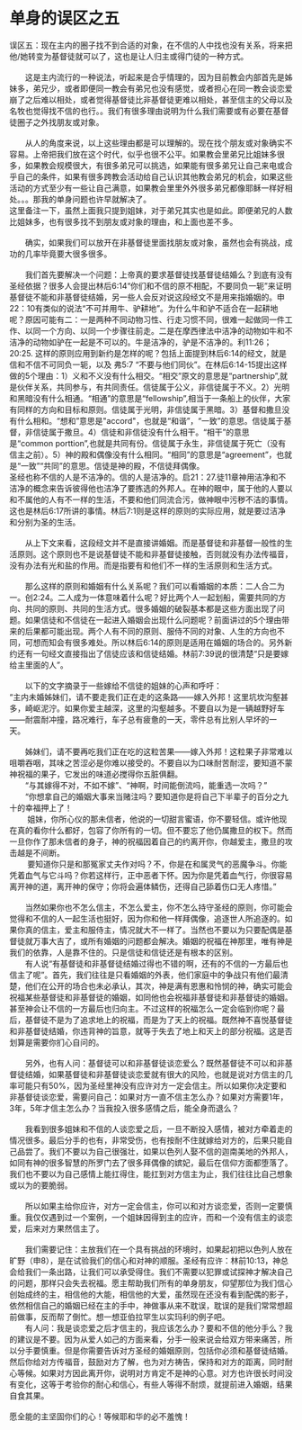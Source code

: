 # 单身的误区之五



<p>误区五：现在主内的圈子找不到合适的对象，在不信的人中找也没有关系，将来把他/她转变为基督徒就可以了，这也是让人归主或得门徒的一种方式。<br />
&nbsp;<br />
　　这是主内流行的一种说法，听起来是合乎情理的，因为目前教会内部首先是姊妹多，弟兄少，或者即便同一教会有弟兄也没有感觉，或者担心在同一教会谈恋爱崩了之后难以相处，或者觉得基督徒比非基督徒更难以相处，甚至信主的父母以及名牧也觉得找不信的也行。。我们有很多理由说明为什么我们需要或有必要在基督徒圈子之外找朋友或对象。<br />
&nbsp;<br />
　　从人的角度来说，以上这些理由都是可以理解的。现在找个朋友或对象确实不容易。上帝把我们放在这个时代，似乎也很不公平。如果教会里弟兄比姐妹多很多，如果教会规模很大，有很多弟兄可以挑选，如果能有很多弟兄让自己来电或合乎自己的条件，如果有很多跨教会活动给自己认识其他教会弟兄的机会，如果这些活动的方式至少有一些让自己满意，如果教会里里外外很多弟兄都像耶稣一样好相处。。。那我的单身问题也许早就解决了。<br />
这里备注一下，虽然上面我只提到姐妹，对于弟兄其实也是如此。即便弟兄的人数比姐妹多，也有很多找不到朋友或对象的理由，和上面也差不多。<br />
&nbsp;<br />
　　确实，如果我们可以放开在非基督徒里面找朋友或对象，虽然也会有挑战，成功的几率毕竟要大很多很多。<br />
&nbsp;<br />
　　我们首先要解决一个问题：上帝真的要求基督徒找基督徒结婚么？到底有没有圣经依据？很多人会提出林后6:14“你们和不信的原不相配，不要同负一轭”来证明基督徒不能和非基督徒结婚，另一些人会反对说这段经文不是用来指婚姻的。申22：10有类似的说法“不可并用牛、驴耕地”。为什么牛和驴不适合在一起耕地呢？原因可能有二：一是两种不同动物习性、行走习惯不同，很难一起做同一件工作、以同一个方向、以同一个步骤往前走。二是在摩西律法中洁净的动物如牛和不洁净的动物如驴在一起是不可以的。牛是洁净的，驴是不洁净的。利11:26；20:25.&nbsp;这样的原则应用到新约是怎样的呢？包括上面提到林后6:14的经文，就是信和不信不可同负一轭，以及&nbsp;弗5:7&nbsp;“不要与他们同伙”。在林后6:14-15提出这样做的5个理由：1）义和不义没有什么相交。“相交”原文的意思是“partnership”,就是伙伴关系，共同参与，有共同责任。信徒属于公义，非信徒属于不义。2）光明和黑暗没有什么相通。“相通”的意思是“fellowship”,相当于一条船上的伙伴，大家有同样的方向和目标和原则。信徒属于光明，非信徒属于黑暗。3）基督和撒旦没有什么相和。“想和”意思是"accord"，也就是“和谐”，“一致”的意思。信徒属于基督，非信徒属于撒旦。4）信徒和非信徒没有什么相干。“相干”的意思是“common&nbsp;porttion”,也就是共同有份。信徒属于永生，非信徒属于死亡（没有信主之前）。5）神的殿和偶像没有什么相同。“相同”的意思是“agreement”，也就是“一致”“共同”的意思。信徒是神的殿，不信徒拜偶像。<br />
圣经也称不信的人是不洁净的。信的人是洁净的。启21：27.徒11章神用洁净和不洁净的概念来告诉彼得他也洁净了要拣选的外邦人。在神的眼中，属于他的人要以和不属他的人有不一样的生活，不要和他们同流合污，做神眼中污秽不洁的事情。这也是林后6:17所讲的事情。林后7:1则是这样的原则的实际应用，就是要过洁净和分别为圣的生活。<br />
&nbsp;<br />
　　从上下文来看，这段经文并不是直接讲婚姻。而是基督徒和非基督一般性的生活原则。这个原则也不是说基督徒不能和非基督徒接触，否则就没有办法传福音，没有办法有光和盐的作用。而是指要有和他们不一样的生活原则和生活方式。<br />
&nbsp;<br />
　　那么这样的原则和婚姻有什么关系呢？我们可以看婚姻的本质：二人合二为一。创2:24。二人成为一体意味着什么呢？好比两个人一起划船，需要共同的方向、共同的原则、共同的生活方式。很多婚姻的破裂基本都是这些方面出现了问题。如果信徒和不信徒在一起进入婚姻会出现什么问题呢？前面讲过的5个理由带来的后果都可能出现。两个人有不同的原则、服侍不同的对象、人生的方向也不同，可想而知会有很多难处。所以林后6:14的原则是适用在婚姻的场合的。另外新约还有一句经文直接指出了信徒应该和信徒结婚。林前7:39说的很清楚“只是要嫁给主里面的人”。<br />
&nbsp;<br />
　　以下的文字摘录于一些嫁给不信徒的姐妹的心声和呼吁：<br />
“主内未婚姊妹们，请不要走我们正在走的这条路——嫁入外邦！这里坑坎沟壑甚多，崎岖泥泞。如果你爱主越深，这里的沟壑越多。不要自以为是一辆越野好车——耐震耐冲撞，路况难行，车子总有疲惫的一天，零件总有比别人早坏的一天。&nbsp;<br />
&nbsp;<br />
　　姊妹们，请不要再吃我们正在吃的这粒苦果——嫁入外邦！这粒果子非常难以咀嚼吞咽，其味之苦涩必是你难以接受的。不要自以为口味耐苦耐涩，要知道不蒙神祝福的果子，它发出的味道必搅得你五脏俱翻。&nbsp;<br />
　　“与其嫁得不对，不如不嫁”、“神啊，时间能倒流吗，能重选一次吗？”<br />
　　“你想拿自己的婚姻大事来当赌注吗？要知道你是将自己下半辈子的百分之九十的幸福押上了！&nbsp;<br />
　　 姐妹，你所心仪的那未信者，他说的一切甜言蜜语，你不要轻信。或许他现在真的看你什么都好，包容了你所有的一切。但不要忘了他仍属撒旦的权下。然而一旦你作了那未信者的身子，神的祝福因着自己的约离开你，你越爱主，撒旦的攻击越是不间断。&nbsp;<br />
　　 要知道你只是和那冤家丈夫作对吗？不，你是在和属灵气的恶魔争斗。你能凭着血气与它斗吗？你若这样行，正中恶者下怀。因为你是凭着血气行，你很容易离开神的道，离开神的保守；你将会遍体鳞伤，还得自己舔着伤口无人疼惜。”<br />
&nbsp;<br />
　　当然如果你也不怎么信主，不怎么爱主，你不怎么持守圣经的原则，你可能会觉得和不信的人一起生活也挺好，因为你和他一样拜偶像，追逐世人所追逐的。如果你真的信主，爱主和服侍主，情况就大不一样了。当然也不要以为只要配偶是基督徒就万事大吉了，或所有婚姻的问题都会解决。婚姻的祝福在神那里，唯有神是我们的依靠，人是靠不住的。只是信徒和信徒还是有根本的区别。<br />
　　有人说“有基督徒和非基督徒结婚过得也不错的啊，还有的不信的一方最后也信主了呢”。首先，我们往往是只看婚姻的外表，他们家庭中的争战只有他们最清楚，他们在公开的场合也未必承认，其次，神是满有恩惠和怜悯的神，确实可能会祝福某些基督徒和非基督徒的婚姻，如同他也会祝福非基督徒和非基督徒的婚姻。甚至神会让不信的一方最后也归向主。不过这样的祝福怎么一定会临到你呢？最后，基督徒不是为了追求地上的祝福，而是为了天上的祝福。既然神不喜悦基督徒和非基督徒结婚，你违背神的旨意，就等于失去了地上和天上的部分祝福。这是否划算是需要你扪心自问的。<br />
&nbsp;<br />
　　另外，也有人问：基督徒可以和非基督徒谈恋爱么？既然基督徒不可以和非基督徒结婚，如果基督徒和非基督徒谈恋爱就有很大的风险，也就是说对方信主的几率可能只有50%，因为圣经里神没有应许对方一定会信主。所以如果你决定要和非基督徒谈恋爱，需要问自己：如果对方一直不信主怎么办？如果对方需要1年，3年，5年才信主怎么办？当我投入很多感情之后，能全身而退么？<br />
&nbsp;<br />
　　我看到很多姐妹和不信的人谈恋爱之后，一旦不断投入感情，被对方牵着走的情况很多。最后分手的也有，非常受伤，也有按耐不住就嫁给对方的，后果只能自己品尝了。我们不要以为自己很强壮，如果以色列人娶不信的迦南美地的外邦人，如同有神的很多智慧的所罗门去了很多拜偶像的嫔妃，最后在信仰方面都堕落了。我们也不要以为自己感情上能扛得住，能扛到对方信主为止，我们往往比自己想象或以为的要脆弱。<br />
&nbsp;<br />
　　所以如果主给你应许，对方一定会信主，你可以和对方谈恋爱，否则一定要慎重。我仅仅遇到过一个案例，一个姐妹因得到主的应许，而和一个没有信主的谈恋爱，后来对方果然信主了。<br />
&nbsp;<br />
　　我们需要记住：主放我们在一个具有挑战的环境时，如果起初把以色列人放在旷野（申8），是在试验我们的信心和对神的顺服。圣经有应许：林前10:13，神总会给我们一条出路，让我们可以承受得住。我们不需要以犯罪或试探神才解决自己的问题，那样只会失去祝福。愿主帮助我们所有的单身朋友，仰望那位为我们信心创始成终的主，相信他的大能，相信他的大爱，虽然现在还没有看到配偶的影子，依然相信自己的婚姻已经在主的手中，神做事从来不耽误，耽误的是我们常常想超前做事，反而帮了倒忙。想一想亚伯拉罕生以实玛利的例子吧。<br />
　　有人问：我是谈恋爱之后才信主的，我应该怎么办？要和不信的他分手么？我的建议是不要。因为从爱人如己的方面来看，分手一般来说会给双方带来痛苦，所以分手要慎重。但是你需要告诉对方圣经的婚姻原则，包括你必须和基督徒结婚。然后你给对方传福音，鼓励对方了解，也为对方祷告，保持和对方的距离，同时耐心等候。如果对方因此离开你，说明对方肯定不是神的心意。对方也许很长时间没有变化，这等于考验你的耐心和信心，有些人等得不耐烦，就提前进入婚姻，结果自食其果。<br />
&nbsp;<br />
愿全能的主坚固你们的心！等候耶和华的必不羞愧！<br />
&nbsp;</p>